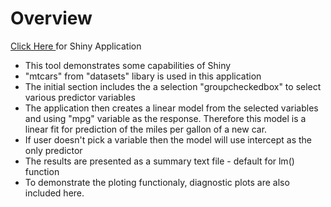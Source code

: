 # Overview

[ Click Here ](http://cmlpr.shinyapps.io/DataProducts/)for Shiny Application

* This tool demonstrates some capabilities of Shiny
* "mtcars" from "datasets" libary is used in this application
* The initial section includes the a selection "groupcheckedbox" to select various predictor variables
* The application then creates a linear model from the selected variables and using "mpg" variable as the response. Therefore this model is a linear fit for prediction of the miles per gallon of a new car. 
* If user doesn't pick a variable then the model will use intercept as the only predictor
* The results are presented as a summary text file - default for lm() function
* To demonstrate the ploting functionaly, diagnostic plots are also included here.